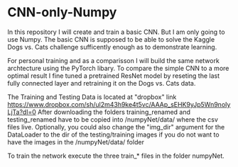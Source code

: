 # CNN-only-Numpy
In this repository I will create and train a basic CNN. But I am only going to use Numpy.
The basic CNN is supposed to be able to solve the Kaggle Dogs vs. Cats challenge sufficently enough as to demonstrate learning.

For personal training and as a comparisson I will build the same network archtecture using the PyTorch libary.
To compare the simple CNN to a more optimal result I fine tuned a pretrained ResNet model by reseting the last fully connected layer and retraining it on the Dogs vs. Cats data. 

The Training and Testing Data is located at "dropbox" link https://www.dropbox.com/sh/ul2m43h9ke4t5vc/AAAp_sEHK9yJp5Wn9noIyLjTa?dl=0
After downloading the folders training_renamed and testing_renamed have to be copied into /numpyNet/data/ where the csv files live.
Optionally, you could also change the "img_dir" argument for the DataLoader to the dir of the testing/training images if you do not want to have the images in the /numpyNet/data/ folder

To train the network execute the three train_* files in the folder numpyNet. 
